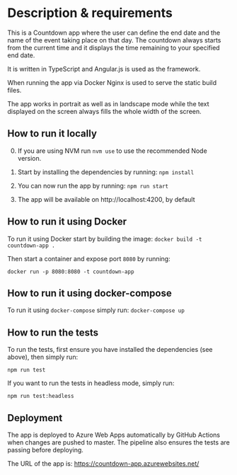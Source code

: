 # Description & requirements

This is a Countdown app where the user can define the end date and the name of the event taking
place on that day. The countdown always starts from the current time and it displays the time
remaining to your specified end date.

It is written in TypeScript and Angular.js is used as the framework.

When running the app via Docker Nginx is used to serve the static build files.

The app works in portrait as well as in landscape mode while the text displayed on the screen always
fills the whole width of the screen.

## How to run it locally

0. If you are using NVM run `nvm use` to use the recommended Node version.

1. Start by installing the dependencies by running: `npm install`

2. You can now run the app by running: `npm run start`

3. The app will be available on http://localhost:4200, by default

## How to run it using Docker

To run it using Docker start by building the image: `docker build -t countdown-app .`

Then start a container and expose port `8080` by running:

`docker run -p 8080:8080 -t countdown-app`

## How to run it using docker-compose

To run it using `docker-compose` simply run: `docker-compose up`

## How to run the tests

To run the tests, first ensure you have installed the dependencies (see above), then simply run:

`npm run test`

If you want to run the tests in headless mode, simply run:

`npm run test:headless`

## Deployment

The app is deployed to Azure Web Apps automatically by GitHub Actions when changes are pushed to
master. The pipeline also ensures the tests are passing before deploying.

The URL of the app is: https://countdown-app.azurewebsites.net/
